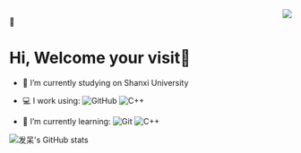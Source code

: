 <img align='right' src="https://metrics.lecoq.io/28251536?template=classic&base.header=0&base.activity=0&base.community=0&base.repositories=0&base.metadata=0&languages=1&isocalendar=1&languages.skipped=28251536.github.io%2C&isocalendar.duration=half-year&config.timezone=Asia%2FShanghai&config.animated=true" />


📌
# Hi, Welcome your visit🎉
- 🔭 I’m currently studying on Shanxi University

- 💻 I work using:
![GitHub](https://img.shields.io/badge/-GitHub-181717?style=plastic&logo=github)
![C++](https://img.shields.io/badge/-C++-00599C?style=plastic&logo=c)

- 📏 I’m currently learning:
![Git](https://img.shields.io/badge/-Git-black?style=plastic&logo=git)
![C++](https://img.shields.io/badge/-C++-00599C?style=plastic&logo=c)

![发呆's GitHub stats](https://github-readme-stats.vercel.app/api?username=28251536&show_icons=true&theme=tokyonight)
